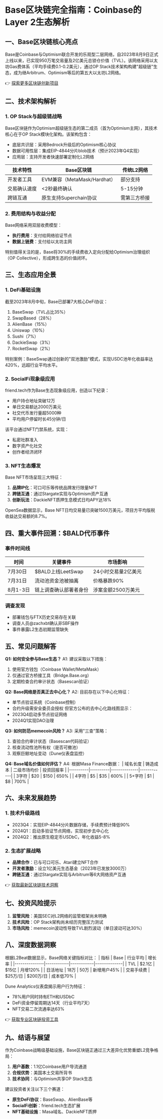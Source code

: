 # Base区块链完全指南：Coinbase的Layer 2生态解析

## 一、Base区块链核心亮点

Base是Coinbase与Optimism联合开发的乐观型二层网络，自2023年8月9日正式上线以来，已实现950万笔交易量及2亿美元总锁仓价值（TVL）。该网络采用以太坊Gas费体系（平均手续费0.1-0.2美元），通过OP Stack技术架构构建"超级链"生态，成为继Arbitrum、Optimism等后的第五大以太坊L2网络。

👉 [探索更多区块链创新项目](https://bit.ly/okx_welcome)

## 二、技术架构解析

### 1. OP Stack与超级链战略
Base区块链作为Optimism超级链生态的第二成员（首为Optimism主网），其技术核心在于OP Stack模块化架构。该架构包含：
- 底层共识层：采用Bedrock升级后的Optimism核心协议
- 数据可用性层：集成EIP-4844分片blob技术（预计2023年Q4实现）
- 应用层：支持开发者快速部署定制化L2网络

| 技术特性        | Base区块链       | 传统L2网络        |
|-----------------|------------------|-------------------|
| 开发者工具      | EVM兼容（MetaMask/Hardhat） | 部分支持          |
| 交易确认速度    | <2秒最终确认     | 5-15分钟          |
| 跨链互通        | 原生支持Superchain协议 | 需第三方桥接      |

### 2. 费用结构与收益分配
Base网络采用双层收费模型：
- **执行费用**：支付给网络验证节点
- **数据上链费**：支付给以太坊主网

特别值得关注的是，Base将30%的手续费收入定向分配给Optimism治理组织（OP Collective），形成跨生态的价值闭环。

## 三、生态应用全景

### 1. DeFi基础设施
截至2023年8月中旬，Base已部署7大核心DeFi协议：
1. BaseSwap（TVL占比35%）
2. SwapBased（28%）
3. AlienBase（15%）
4. Uniswap（10%）
5. Sushi（7%）
6. DackieSwap（3%）
7. RocketSwap（2%）

特别案例：BaseSwap通过创新的"双池激励"模式，实现USDC池年化收益率达420%，远超行业平均水平。

### 2. SocialFi现象级应用
friend.tech作为Base生态现象级应用，创造以下纪录：
- 用户持仓地址突破12万
- 单日交易额达2000万美元
- 社交代币发行量超5000种
- 平均用户停留时长45分钟/日

该平台通过NFT门禁系统，实现：
- 私密社群准入
- 数字资产化社交
- 创作者经济闭环

### 3. NFT生态爆发
Base NFT市场呈现三大特征：
1. **品牌IP化**：可口可乐等传统品牌发行限量NFT
2. **跨链互通**：通过Stargate实现与Optimism资产互通
3. **创新玩法**：DackieNFT质押生息模式日均APY达18%

OpenSea数据显示，Base NFT日均交易量已突破1500万美元，项目方平均版税收益达交易额的8.7%。

## 四、重大事件回溯：$BALD代币事件

### 事件时间线
| 时间          | 关键事件                          | 市场影响                |
|---------------|-----------------------------------|-------------------------|
| 7月30日       | $BALD上线LeetSwap                 | 24小时交易量2亿美元     |
| 7月31日       | 流动池资金池被抽离                | 价格暴跌90%             |
| 8月1-3日      | 链上调查确认部署者身份            | 涉案金额2500万美元      |

### 调查发现
- 部署钱包与FTX历史交易存在关联
- 调查人员@zachxbt确认非SBF操作
- 事件暴露L2生态初期监管缺失

## 五、常见问题解答

**Q1: 如何安全参与Base生态？**
A1: 建议采取以下措施：
1. 使用官方钱包（Coinbase Wallet/MetaMask）
2. 仅通过官方桥接工具（Bridge.Base.org）
3. 定期检查合约审计状态（Basescan验证）

**Q2: Base网络是否真正去中心化？**
A2: 目前存在以下中心化特征：
- 单节点验证系统（Coinbase控制）
- 合约升级需安全委员会授权
但官方公布的去中心化路线图显示：
- 2023Q4启动多节点验证网络
- 2024Q1实现DAO治理

**Q3: 如何防范memecoin风险？**
A3: 采用"三查"策略：
1. 查验合约审计状态（Basescan代码验证）
2. 核查流动性池所有权（是否可撤池）
3. 观察巨鲸地址变动（Dune仪表盘监控）

**Q4: Base域名价值如何评估？**
A4: 根据Masa Finance数据：
| 域名长度 | 铸造成本 | 二级市场均价 | 投资回报率 |
|----------|----------|--------------|------------|
| 3字符    | $20      | $150         | 650%       |
| 4字符    | $5       | $35          | 600%       |
| 5+字符   | $1       | $8           | 700%       |

## 六、未来发展趋势

### 1. 技术升级路线
- 2023Q4：实现EIP-4844分片数据存储，手续费预计降低90%
- 2024Q1：启动多验证节点网络，实现初步去中心化
- 2024Q2：推出原生稳定币USDbC，年化收益5-8%

### 2. 生态扩展战略
- **品牌合作**：已与可口可乐、Atari建立NFT合作
- **开发者激励**：设立1亿美元生态基金（2023年已发放3000万）
- **跨链互通**：通过Stargate实现与Arbitrum等6大网络资产互通

👉 [获取最新区块链技术洞察](https://bit.ly/okx_welcome)

## 七、投资风险提示

1. **监管风险**：美国SEC对L2网络的监管框架尚未明确
2. **技术风险**：OP Stack架构尚未经历完整压力测试
3. **市场风险**：memecoin波动性导致TVL剧烈波动（单日波动可达30%）

## 八、深度数据洞察

根据L2Beat数据显示，Base网络关键指标对比：
| 指标          | Base       | 行业平均   | 增长率       |
|---------------|------------|------------|--------------|
| TVL           | $2.1亿     | $15亿      | 月增120%     |
| 日活地址      | 18万       | 50万       | 新增用户45%  |
| 交易手续费    | $25万/日   | $200万/日  | 成本低70%    |

Dune Analytics仪表盘揭示用户行为特征：
- 78%用户同时持有ETH和USDbC
- DeFi资金停留周期达14天（行业平均7天）
- NFT交易二次流通率达63%

👉 [获取专业区块链投资工具](https://bit.ly/okx_welcome)

## 九、结语与展望

作为Coinbase战略级基础设施，Base区块链正通过三大差异化优势重塑L2竞争格局：
1. **用户基数**：1.1亿Coinbase用户导流通道
2. **合规优势**：美国本土交易所背书
3. **技术协同**：与Optimism共享OP Stack生态

建议投资者关注以下三个赛道：
- **原生DeFi协议**：BaseSwap、AlienBase等
- **SocialFi创新**：friend.tech生态扩展
- **NFT基础设施**：Masa域名、DackieNFT质押
